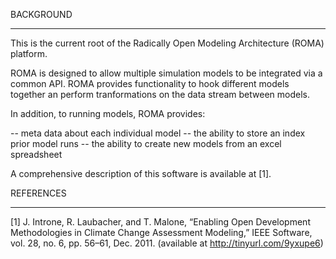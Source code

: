 BACKGROUND
**********

This is the current root of the Radically Open Modeling Architecture (ROMA) platform.  

ROMA is designed to allow multiple simulation models to be integrated via a common API.  ROMA provides functionality to hook different models together an perform tranformations on the data stream between models.  

In addition, to running models, ROMA provides:

-- meta data about each individual model
-- the ability to store an index prior model runs
-- the ability to create new models from an excel spreadsheet

A comprehensive description of this software is available at [1].


REFERENCES
**********
[1] J. Introne, R. Laubacher, and T. Malone, “Enabling Open Development Methodologies in Climate Change Assessment Modeling,” IEEE Software, vol. 28, no. 6, pp. 56–61, Dec. 2011.  (available at http://tinyurl.com/9yxupe6)
